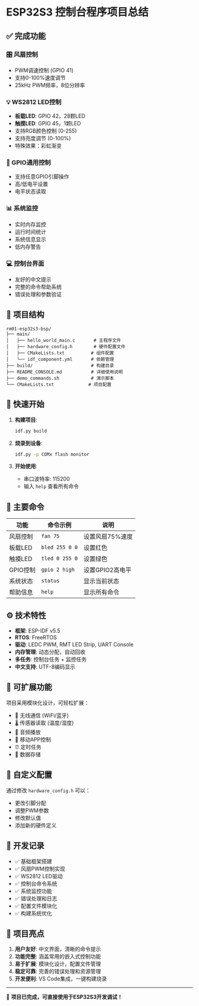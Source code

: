 # ESP32S3 控制台程序项目总结

## ✅ 完成功能

### 🎛️ 风扇控制
- PWM调速控制 (GPIO 41)
- 支持0-100%速度调节
- 25kHz PWM频率，8位分辨率

### 💡 WS2812 LED控制
- **板载LED**: GPIO 42，28颗LED
- **触摸LED**: GPIO 45，1颗LED
- 支持RGB颜色控制 (0-255)
- 支持亮度调节 (0-100%)
- 特殊效果：彩虹渐变

### 🔌 GPIO通用控制
- 支持任意GPIO引脚操作
- 高/低电平设置
- 电平状态读取

### 📊 系统监控
- 实时内存监控
- 运行时间统计
- 系统信息显示
- 低内存警告

### 💻 控制台界面
- 友好的中文提示
- 完整的命令帮助系统
- 错误处理和参数验证

## 📁 项目结构

```
rm01-esp32s3-bsp/
├── main/
│   ├── hello_world_main.c       # 主程序文件
│   ├── hardware_config.h        # 硬件配置文件
│   ├── CMakeLists.txt          # 组件配置
│   └── idf_component.yml       # 依赖管理
├── build/                      # 构建目录
├── README_CONSOLE.md           # 详细使用说明
├── demo_commands.sh            # 演示脚本
└── CMakeLists.txt             # 项目配置
```

## 🚀 快速开始

1. **构建项目**:
   ```bash
   idf.py build
   ```

2. **烧录到设备**:
   ```bash
   idf.py -p COMx flash monitor
   ```

3. **开始使用**:
   - 串口波特率: 115200
   - 输入 `help` 查看所有命令

## 🎯 主要命令

| 功能 | 命令示例 | 说明 |
|------|----------|------|
| 风扇控制 | `fan 75` | 设置风扇75%速度 |
| 板载LED | `bled 255 0 0` | 设置红色 |
| 触摸LED | `tled 0 255 0` | 设置绿色 |
| GPIO控制 | `gpio 2 high` | 设置GPIO2高电平 |
| 系统状态 | `status` | 显示当前状态 |
| 帮助信息 | `help` | 显示所有命令 |

## ⚙️ 技术特性

- **框架**: ESP-IDF v5.5
- **RTOS**: FreeRTOS
- **驱动**: LEDC PWM, RMT LED Strip, UART Console
- **内存管理**: 动态分配，自动回收
- **多任务**: 控制台任务 + 监控任务
- **中文支持**: UTF-8编码显示

## 🔧 可扩展功能

项目采用模块化设计，可轻松扩展：

- 📡 无线通信 (WiFi/蓝牙)
- 🌡️ 传感器读取 (温度/湿度)
- 🎵 音频播放
- 📱 移动APP控制
- ⏰ 定时任务
- 💾 数据存储

## 🎨 自定义配置

通过修改 `hardware_config.h` 可以：
- 更改引脚分配
- 调整PWM参数
- 修改默认值
- 添加新的硬件定义

## 📝 开发记录

- ✅ 基础框架搭建
- ✅ 风扇PWM控制实现
- ✅ WS2812 LED驱动
- ✅ 控制台命令系统
- ✅ 系统监控功能
- ✅ 错误处理和日志
- ✅ 配置文件模块化
- ✅ 构建系统优化

## 🎉 项目亮点

1. **用户友好**: 中文界面，清晰的命令提示
2. **功能完整**: 涵盖常用的嵌入式控制功能
3. **易于扩展**: 模块化设计，配置文件管理
4. **稳定可靠**: 完善的错误处理和资源管理
5. **开发便利**: VS Code集成，一键构建烧录

---

🎯 **项目已完成，可直接使用于ESP32S3开发调试！**

